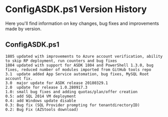 # ConfigASDK.ps1 Version History
Here you'll find information on key changes, bug fixes and improvements made by version.

## ConfigASDK.ps1

    1805 updated with improvements to Azure account verification, ability to skip RP deployment, run counters and bug fixes
    1804 updated with support for ASDK 1804 and PowerShell 1.3.0, bug fixes, reduced number of modules imported from GitHub tools repo
    3.1  update added App Service automation, bug fixes, MySQL Root account fix.
    3.0  major update for ASDK release 20180329.1
    2.0  update for release 1.0.280917.3 
    1.0: small bug fixes and adding quotas/plan/offer creation
    0.5: add SQL 2014 VM deployment
    0.4: add Windows update disable
    0.3: Bug fix (SQL Provider prompting for tenantdirectoryID)
    0.2: Bug Fix (AZStools download)